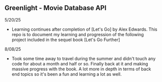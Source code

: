 ## Greenlight - Movie Database API


5/20/25
- Learning continues after completion of [Let's Go] by Alex Edwards. This repo is to document my learning and progression of the following project included in the sequel book [Let's Go Further]

8/08/25
- Took some time away to travel during the summer and didn't touch any code for about a month and half or so. Finally back at it and making massive progress with the book. A lot more in depth in terms of back end topics so it's been a fun and learning a lot as well.
